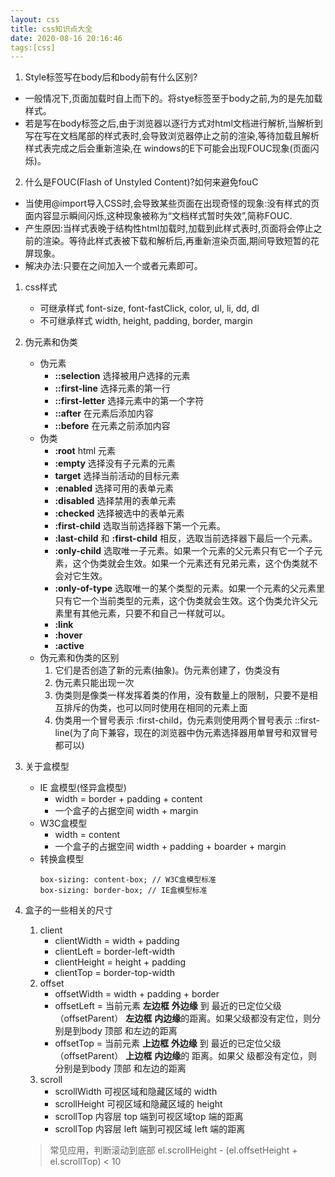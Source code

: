 ```yaml
---
layout: css
title: css知识点大全
date: 2020-08-16 20:16:46
tags:[css]
---
```


1. Style标签写在body后和body前有什么区别?

- 一般情况下,页面加载时自上而下的。将stye标签至于body之前,为的是先加载样式。
- 若是写在body标签之后,由于浏览器以逐行方式对html文档进行解析,当解析到写在写在文档尾部的样式表时,会导致浏览器停止之前的渲染,等待加载且解析样式表完成之后会重新渲染,在 windows的E下可能会出现FOUC现象(页面闪烁)。

2. 什么是FOUC(Flash of Unstyled Content)?如何来避免fouC

- 当使用@import导入CSS时,会导致某些页面在出现奇怪的现象:没有样式的页面内容显示瞬间闪烁,这种现象被称为“文档样式暂时失效”,简称FOUC.
- 产生原因:当样式表晚于结构性html加载时,加载到此样式表时,页面将会停止之前的渲染。等待此样式表被下载和解析后,再重新渲染页面,期间导致短暂的花屏现象。
- 解决办法:只要在之间加入一个或者元素即可。

<!-- more -->

1. css样式
    - 可继承样式    font-size, font-fastClick, color, ul, li, dd, dl
    - 不可继承样式  width, height, padding, border, margin

2. 伪元素和伪类
   - 伪元素
     - **::selection** 选择被用户选择的元素
     - **::first-line** 选择元素的第一行
     - **::first-letter** 选择元素中的第一个字符
     - **::after** 在元素后添加内容
     - **::before** 在元素之前添加内容
   - 伪类
     - **:root**  html 元素
     - **:empty**  选择没有子元素的元素
     - **target** 选择当前活动的目标元素
     - **:enabled** 选择可用的表单元素
     - **:disabled** 选择禁用的表单元素
     - **:checked** 选择被选中的表单元素
     - **:first-child** 选取当前选择器下第一个元素。
     - **:last-child** 和 **:first-child** 相反，选取当前选择器下最后一个元素。
     - **:only-child** 选取唯一子元素。如果一个元素的父元素只有它一个子元素，这个伪类就会生效。如果一个元素还有兄弟元素，这个伪类就不会对它生效。
     - **:only-of-type** 选取唯一的某个类型的元素。如果一个元素的父元素里只有它一个当前类型的元素，这个伪类就会生效。这个伪类允许父元素里有其他元素，只要不和自己一样就可以。
     - **:link**
     - **:hover**
     - **:active**
   - 伪元素和伪类的区别
        1. 它们是否创造了新的元素(抽象)。伪元素创建了，伪类没有
        2. 伪元素只能出现一次
        3. 伪类则是像类一样发挥着类的作用，没有数量上的限制，只要不是相互排斥的伪类，也可以同时使用在相同的元素上面
        4. 伪类用一个冒号表示 :first-child，伪元素则使用两个冒号表示 ::first-line(为了向下兼容，现在的浏览器中伪元素选择器用单冒号和双冒号都可以)
3. 关于盒模型
    - IE 盒模型(怪异盒模型)
        - width = border + padding + content
        - 一个盒子的占据空间 width + margin
    - W3C盒模型
      - width = content
      - 一个盒子的占据空间 width + padding + boarder + margin
    - 转换盒模型
        ```
        box-sizing: content-box; // W3C盒模型标准
        box-sizing: border-box; // IE盒模型标准
        ```
4. 盒子的一些相关的尺寸
   1. client
      - clientWidth = width + padding
      - clientLeft = border-left-width
      - clientHeight = height + padding
      - clientTop = border-top-width
   2. offset
      - offsetWidth = width + padding + border
      - offsetLeft = 当前元素 **左边框** **外边缘** 到 最近的已定位父级（offsetParent） **左边框** **内边缘**的距离。如果父级都没有定位，则分别是到body 顶部 和左边的距离
      - offsetTop = 当前元素 **上边框** **外边缘** 到 最近的已定位父级（offsetParent） **上边框** **内边缘**的 距离。如果父 级都没有定位，则分别是到body 顶部 和左边的距离
    1. scroll
        - scrollWidth 可视区域和隐藏区域的 width
        - scrollHeight 可视区域和隐藏区域的 height
        - scrollTop 内容层 top 端到可视区域top 端的距离
        - scrollTop 内容层 left 端到可视区域 left 端的距离
    >常见应用，判断滚动到底部 el.scrollHeight - (el.offsetHeight + el.scrollTop) < 10
